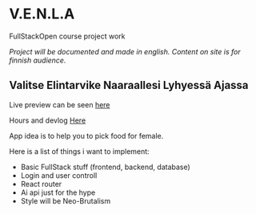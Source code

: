 # V.E.N.L.A
FullStackOpen course project work

_Project will be documented and made in english.
Content on site is for finnish audience._

## Valitse Elintarvike Naaraallesi Lyhyessä Ajassa

Live preview can be seen [here](https://venla.onrender.com/)

Hours and devlog [Here](https://github.com/niqdevgit/V.E.N.L.A/blob/main/Hours%26Diary.md)

App idea is to help you to pick food for female. 

Here is a list of things i want to implement:
  * Basic FullStack stuff (frontend, backend, database)
  * Login and user controll
  * React router
  * Ai api just for the hype
  * Style will be Neo-Brutalism
